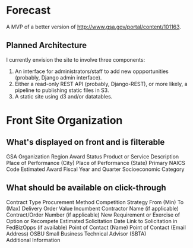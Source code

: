 # Forecast

A MVP of a better version of http://www.gsa.gov/portal/content/101163.

## Planned Architecture

I currently envision the site to involve three components:

1. An interface for administrators/staff to add new oppportunities (probably, Django admin interface).
2. Either a read-only REST API (probably, Django-REST), or more likely, a pipeline to publishing static files in S3.
3. A static site using d3 and/or datatables.

# Front Site Organization

## What's displayed on front and is filterable
GSA Organization
Region
Award Status
Product or Service Description
Place of Performance (City)
Place of Performance (State)
Primary NAICS Code
Estimated Award Fiscal Year and Quarter
Socioeconomic Category

## What should be available on click-through
Contract Type
Procurement Method
Competition Strategy
From (Min)  To (Max)
Delivery Order Value
Incumbent Contractor Name (if applicable)
Contract/Order Number (if applicable)
New Requirement or Exercise of Option or Recompete
Estimated Solicitation Date
Link to Solicitation in FedBizOpps (if available) 
Point of Contact (Name)
Point of Contact (Email Address)
OSBU Small Business Technical Advisor (SBTA)  
Additional Information